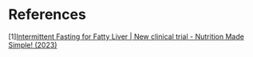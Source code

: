 # References
[1][Intermittent Fasting for Fatty Liver | New clinical trial - Nutrition Made Simple! (2023)](https://www.youtube.com/watch?v=69P-wjqMZkQ)